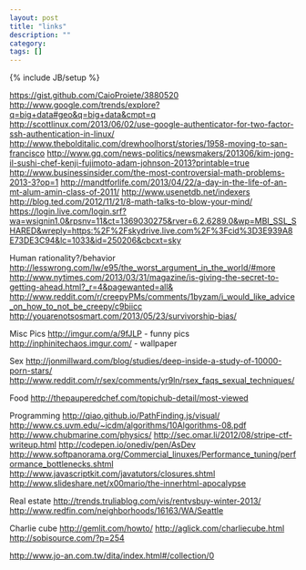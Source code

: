 ```yaml
---
layout: post
title: "links"
description: ""
category: 
tags: []
---
```

{% include JB/setup %}

https://gist.github.com/CaioProiete/3880520
http://www.google.com/trends/explore?q=big+data#geo&q=big+data&cmpt=q
http://scottlinux.com/2013/06/02/use-google-authenticator-for-two-factor-ssh-authentication-in-linux/
http://www.thebolditalic.com/drewhoolhorst/stories/1958-moving-to-san-francisco
http://www.gq.com/news-politics/newsmakers/201306/kim-jong-il-sushi-chef-kenji-fujimoto-adam-johnson-2013?printable=true
http://www.businessinsider.com/the-most-controversial-math-problems-2013-3?op=1
http://mandtforlife.com/2013/04/22/a-day-in-the-life-of-an-mt-alum-amin-class-of-2011/
http://www.usenetdb.net/indexers
http://blog.ted.com/2012/11/21/8-math-talks-to-blow-your-mind/
https://login.live.com/login.srf?wa=wsignin1.0&rpsnv=11&ct=1369030275&rver=6.2.6289.0&wp=MBI_SSL_SHARED&wreply=https:%2F%2Fskydrive.live.com%2F%3Fcid%3D3E939A8E73DE3C94&lc=1033&id=250206&cbcxt=sky

Human rationality?/behavior
http://lesswrong.com/lw/e95/the_worst_argument_in_the_world/#more
http://www.nytimes.com/2013/03/31/magazine/is-giving-the-secret-to-getting-ahead.html?_r=4&pagewanted=all&
http://www.reddit.com/r/creepyPMs/comments/1byzam/i_would_like_advice_on_how_to_not_be_creepy/c9biicc
http://youarenotsosmart.com/2013/05/23/survivorship-bias/


Misc Pics
http://imgur.com/a/9fJLP - funny pics
http://inphinitechaos.imgur.com/ - wallpaper

Sex
http://jonmillward.com/blog/studies/deep-inside-a-study-of-10000-porn-stars/
http://www.reddit.com/r/sex/comments/yr9ln/rsex_faqs_sexual_techniques/

Food
http://thepauperedchef.com/topichub-detail/most-viewed

Programming
http://qiao.github.io/PathFinding.js/visual/
http://www.cs.uvm.edu/~icdm/algorithms/10Algorithms-08.pdf
http://www.chubmarine.com/physics/
http://sec.omar.li/2012/08/stripe-ctf-writeup.html
http://codepen.io/onediv/pen/AsDev
http://www.softpanorama.org/Commercial_linuxes/Performance_tuning/performance_bottlenecks.shtml
http://www.javascriptkit.com/javatutors/closures.shtml
http://www.slideshare.net/x00mario/the-innerhtml-apocalypse


Real estate
http://trends.truliablog.com/vis/rentvsbuy-winter-2013/
http://www.redfin.com/neighborhoods/16163/WA/Seattle


Charlie cube
http://gemlit.com/howto/
http://aglick.com/charliecube.html
http://sobisource.com/?p=254




http://www.jo-an.com.tw/dita/index.html#/collection/0

